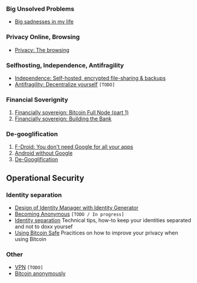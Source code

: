 ### Big Unsolved Problems
- [Big sadnesses in my life](articles/big-sadnesses-in-my-life/big-sadnesses-in-my-life.md)

### Privacy Online, Browsing
- [Privacy: The browsing](articles/privacy-the-browsing/privacy-the-browsing.md)

### Selfhosting, Independence, Antifragility
- [Independence: Self-hosted, encrypted file-sharing & backups](articles/independence-self-hosted-encrypted-file-sharing-backups/independence-self-hosted-encrypted-file-sharing-backups.md)
- [Antifragility: Decentralize yourself](articles/antifragility-decentralize-yourself/antifragility-decentralize-yourself.md) `[TODO]`

### Financial Soverignity
1. [Financially sovereign: Bitcoin Full Node (part 1)](articles/financiall-sovereign-bitcoin-full-node-part-1/financiall-sovereign-bitcoin-full-node-part-1.md)
2. [Financially sovereign: Building the Bank](articles/financially-soveregin-building-the-bank/financially-soveregin-building-the-bank.md)

### De-googlification
1. [F-Droid: You don't need Google for all your apps](articles/f-droid-you-dont-need-google-for-all-your-apps/f-droid-you-dont-need-google-for-all-your-apps.md)
2. [Android without Google](articles/android-without-google/android-without-google.md)
3. [De-Googlification](articles/de-googlification/de-googlification.md)

## Operational Security
### Identity separation
- [Design of Identity Manager with Identity Generator](articles/design-of-Identity-manager-with-identity-generator/design-of-Identity-manager-with-identity-generator.mddesign-of-Identity-manager-with-identity-generator.md)
- [Becoming Anonymous](articles/becoming-anonymous/becoming-anonymous.md) `[TODO / In progress]`
- [Identity separation](articles/identity-separation/identity-separation.md) Technical tips, how-to keep your identities separated and not to doxx yoursef
- [Using Bitcoin Safe](articles/using-bitcoin-safe/using-bitcoin-safe.md) Pracitices on how to improve your privacy when using Bitcoin

### Other
- [VPN](articles/VPN/VPN.md) `[TODO]`
- [Bitcoin anonymously](articles/bitcoin-anonymously/bitcoin-anonymously.md)
